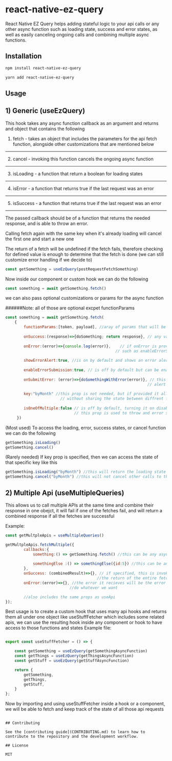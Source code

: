 # react-native-ez-query

React Native EZ Query helps adding stateful logic to your api calls or any other async function such as loading state, success and error states, as well as easily canceling ongoing calls and combining multiple async functions.

## Installation

```sh
npm install react-native-ez-query
```
```sh
yarn add react-native-ez-query
```

## Usage


## 1) Generic (useEzQuery)
This hook takes any async function callback as an argument and returns and object that contains the following
1. fetch - takes an object that includes the parameters for the api fetch function, alongside other customizations that are mentioned below
---
2. cancel - invoking this function cancels the ongoing async function
---
3. isLoading - a function that return a boolean for loading states
---
4. isError - a function that returns true if the last request was an error
---
5. isSuccess - a function that returns true if the last request was an error
---

The passed callback should be of a function that returns the needed response, and is able to throw an error.

Calling fetch again with the same key when it's already loading will cancel the first one and start a new one

The return of a fetch will be undefined if the fetch fails, therefore checking for defined value is enough to determine that the fetch is done (we can still customize error handling if we decide to)

```javascript
const getSomething = useEzQuery(postRequestFetchSomething)
```
Now inside our component or custom hook we can do the following
```javascript
const something = await getSomething.fetch()
```
we can also pass optional customizations or params for the async function

######Note: all of those are optional excpet functionParams
```javascript
const something = await getSomething.fetch(
    {
        functionParams:[token, payload], //aray of params that will be passed to the function [] if none
        
        onSuccess:(response)=>{doSomething; return response}, // any value returned here will be the return of the entire fetch
        
        onError:(error)=>{console.log(error)},    // if onError is provided, it will override any other error customizations
                                                // such as enableErrorSubmission, onSubmitError, and showErrorAlert, isOneOfMultiple
       
        showErrorAlert:true, //is on by default and shows an error alert when the fetch fails
        
        enableErrorSubmission:true, // is off by default but can be enabled to show a submit error button
        
        onSubmitError: (error)=>{doSomethingWithError(error)}, // this will be invoked  when submit error is pressed and the above
                                                              // alert related props are enabled
        
        key:"byMonth" //this prop is not needed, but if provided it allows to use the same api with different params
                        // without sharing the state between diffrent fetches of the same api 
        
        isOneOfMultiple:false // is off by default, turning it on disables error handling (except onError) and just throws an error
                              // this prop is used to throw and error so that fetchMultipleApi can take care of it
     })
```
(Most used) To access the loading, error, success states, or cancel function we can do the following
```javascript
getSomething.isLoading()
getSomething.cancel()
```
(Rarely needed) If key prop is specified, then we can access the state of that specific key like this
```javascript
getSomething.isLoading("byMonth") //this will return the loading state of the fetch that has this specific key
getSomething.cancel("byMonth") //this will not cancel other calls to the same api that have no key or different key
```

## 2) Multiple Api (useMultipleQueries)
This allows us to call multiple APIs at the same time and combine their response in one obejct, it will fail if one of the fetches fail, and will return a combined response if all the fetches are successful

Example: 
```javascript
const getMultpleApis = useMultipleQueries()
```
```javascript
getMultpleApis.fetchMultiple({
        callbacks:{
            something:() => getSomething.fetch() //this can be any async function
            
            somethingElse :() => somethingElse({id:5}) //this can be any async function
        },
        onSuccess: (combinedResult)=>{}, // if specified, this is invoked when all fetches are done and the return of this will be 
                                        //the return of the entire fetch
        onError:(error)=>{}, //the error it recieves will be the error of the first fetch that fails, but we can handle it or 
                            //do whatever we want

        //also includes the same props as useApi
});
```
Best usage is to create a custom hook that uses many api hooks and returns them all under one object like useStuffFetcher which includes some related apis, we can use the resulting hook inside any component or hook to have access to those functions and states
Example file:
```javascript

export const useStuffFetcher = () => {

    const getSomething = useEzQuery(getSomethingAsyncFunction)
    const getThings = useEzQuery(getThingsAsyncFunction)
    const getStuff = useEzQuery(getStuffAsyncFunction)

    return {
        getSomething,
        getThings,
        getStuff,
    }
};

```
Now by importing and using useStuffFetcher inside a hook or a component, we will be able to fetch and keep track of the state of all those api requests
```

## Contributing

See the [contributing guide](CONTRIBUTING.md) to learn how to contribute to the repository and the development workflow.

## License

MIT
